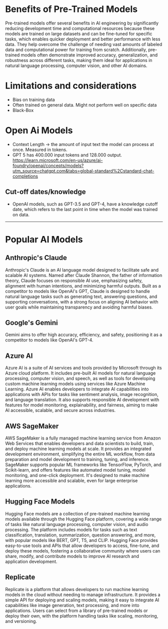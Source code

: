 # Benefits of Pre-Trained Models
Pre-trained models offer several benefits in AI engineering by significantly reducing development time and computational resources because these models are trained on large datasets and can be fine-tuned for specific tasks, which enables quicker deployment and better performance with less data. They help overcome the challenge of needing vast amounts of labeled data and computational power for training from scratch. Additionally, pre-trained models often demonstrate improved accuracy, generalization, and robustness across different tasks, making them ideal for applications in natural language processing, computer vision, and other AI domains.

# Limitations and considerations

* Bias on training data
* Often trained on general data. Might not perform well on specific data
* Black-Box

# Open Ai Models

* Context Length -> the amount of input text the model can process at once. Measured in tokens.
* GPT 5 has 400.000 input tokens and 128.000 output. https://learn.microsoft.com/en-us/azure/ai-foundry/openai/concepts/models?utm_source=chatgpt.com&tabs=global-standard%2Cstandard-chat-completions

## Cut-off dates/knowledge
* OpenAI models, such as GPT-3.5 and GPT-4, have a knowledge cutoff date, which refers to the last point in time when the model was trained on data. 

---

# Popular AI Models

## Anthropic's Claude
Anthropic's Claude is an AI language model designed to facilitate safe and scalable AI systems. Named after Claude Shannon, the father of information theory, Claude focuses on responsible AI use, emphasizing safety, alignment with human intentions, and minimizing harmful outputs. Built as a competitor to models like OpenAI's GPT, Claude is designed to handle natural language tasks such as generating text, answering questions, and supporting conversations, with a strong focus on aligning AI behavior with user goals while maintaining transparency and avoiding harmful biases.
## Google's Gemini
Gemini aims to offer high accuracy, efficiency, and safety, positioning it as a competitor to models like OpenAI's GPT-4.
## Azure AI
Azure AI is a suite of AI services and tools provided by Microsoft through its Azure cloud platform. It includes pre-built AI models for natural language processing, computer vision, and speech, as well as tools for developing custom machine learning models using services like Azure Machine Learning. Azure AI enables developers to integrate AI capabilities into applications with APIs for tasks like sentiment analysis, image recognition, and language translation. It also supports responsible AI development with features for model monitoring, explainability, and fairness, aiming to make AI accessible, scalable, and secure across industries.
## AWS SageMaker
AWS SageMaker is a fully managed machine learning service from Amazon Web Services that enables developers and data scientists to build, train, and deploy machine learning models at scale. It provides an integrated development environment, simplifying the entire ML workflow, from data preparation and model development to training, tuning, and inference. SageMaker supports popular ML frameworks like TensorFlow, PyTorch, and Scikit-learn, and offers features like automated model tuning, model monitoring, and one-click deployment. It's designed to make machine learning more accessible and scalable, even for large enterprise applications.
## Hugging Face Models
Hugging Face models are a collection of pre-trained machine learning models available through the Hugging Face platform, covering a wide range of tasks like natural language processing, computer vision, and audio processing. The platform includes models for tasks such as text classification, translation, summarization, question answering, and more, with popular models like BERT, GPT, T5, and CLIP. Hugging Face provides easy-to-use tools and APIs that allow developers to access, fine-tune, and deploy these models, fostering a collaborative community where users can share, modify, and contribute models to improve AI research and application development.
## Replicate
Replicate is a platform that allows developers to run machine learning models in the cloud without needing to manage infrastructure. It provides a simple API for deploying and scaling models, making it easy to integrate AI capabilities like image generation, text processing, and more into applications. Users can select from a library of pre-trained models or deploy their own, with the platform handling tasks like scaling, monitoring, and versioning.

